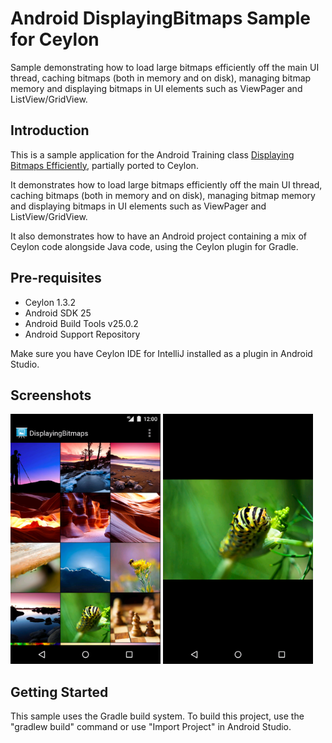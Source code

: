 
Android DisplayingBitmaps Sample for Ceylon
===========================================

Sample demonstrating how to load large bitmaps efficiently off the main UI thread,
caching bitmaps (both in memory and on disk), managing bitmap memory and displaying
bitmaps in UI elements such as ViewPager and ListView/GridView.

Introduction
------------

This is a sample application for the Android Training class [Displaying Bitmaps Efficiently][1],
partially ported to Ceylon.

It demonstrates how to load large bitmaps efficiently off the main UI thread, caching
bitmaps (both in memory and on disk), managing bitmap memory and displaying bitmaps
in UI elements such as ViewPager and ListView/GridView.

It also demonstrates how to have an Android project containing a mix of Ceylon code 
alongside Java code, using the Ceylon plugin for Gradle.

[1]: http://developer.android.com/training/displaying-bitmaps/

Pre-requisites
--------------

- Ceylon 1.3.2
- Android SDK 25
- Android Build Tools v25.0.2
- Android Support Repository

Make sure you have Ceylon IDE for IntelliJ installed as a plugin in Android Studio.

Screenshots
-------------

<img src="screenshots/1-gridview.png" height="400" alt="Screenshot"/> <img src="screenshots/2-detail.png" height="400" alt="Screenshot"/> 

Getting Started
---------------

This sample uses the Gradle build system. To build this project, use the
"gradlew build" command or use "Import Project" in Android Studio.

